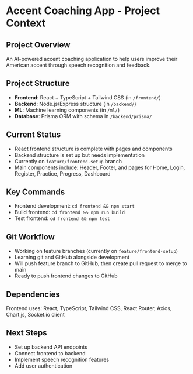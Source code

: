 # Accent Coaching App - Project Context

## Project Overview
An AI-powered accent coaching application to help users improve their American accent through speech recognition and feedback.

## Project Structure
- **Frontend**: React + TypeScript + Tailwind CSS (in `/frontend/`)
- **Backend**: Node.js/Express structure (in `/backend/`)
- **ML**: Machine learning components (in `/ml/`)
- **Database**: Prisma ORM with schema in `/backend/prisma/`

## Current Status
- React frontend structure is complete with pages and components
- Backend structure is set up but needs implementation
- Currently on `feature/frontend-setup` branch
- Main components include: Header, Footer, and pages for Home, Login, Register, Practice, Progress, Dashboard

## Key Commands
- Frontend development: `cd frontend && npm start`
- Build frontend: `cd frontend && npm run build`
- Test frontend: `cd frontend && npm test`

## Git Workflow
- Working on feature branches (currently on `feature/frontend-setup`)
- Learning git and GitHub alongside development
- Will push feature branch to GitHub, then create pull request to merge to main
- Ready to push frontend changes to GitHub

## Dependencies
Frontend uses: React, TypeScript, Tailwind CSS, React Router, Axios, Chart.js, Socket.io client

## Next Steps
- Set up backend API endpoints
- Connect frontend to backend
- Implement speech recognition features
- Add user authentication